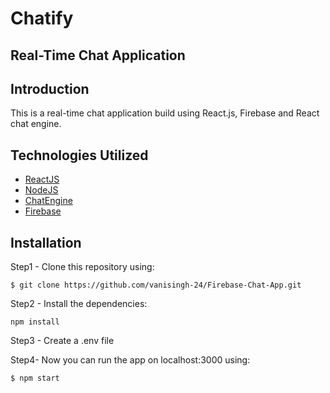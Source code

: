 # Chatify 
## Real-Time Chat Application

## Introduction
This is a real-time chat application build using React.js, Firebase and React chat engine.

## Technologies Utilized
* [ReactJS](https://reactjs.org/)
* [NodeJS](https://nodejs.org/en/)
* [ChatEngine](https://chatengine.io/)
* [Firebase](https://reactjs.org/)

## Installation

Step1 - Clone this repository using:

```
$ git clone https://github.com/vanisingh-24/Firebase-Chat-App.git
```

Step2 - Install the dependencies:

```
npm install
```

Step3 - Create a .env file

Step4-
Now you can run the app on localhost:3000 using:

```
$ npm start
```
